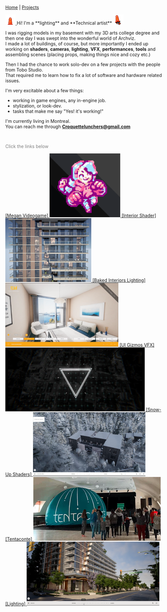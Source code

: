 [Home](index.md) | [Projects](Projects.md) 


<!-- 
<nav>
  <a href="/">Home</a>
  <a href="/About">About</a>
  <a href="/Projects">Projects</a>
</nav>
-->

<a href="Projects">
    <img src="Projects/Megan/TraffiConeHidden.png" alt="" style="height: 32px; width: auto">
  </a> Hi! I'm a **lighting** and **Technical artist**
<a href="Projects">
    <img src="Projects/Megan/TraffiConeJump.png" alt="" style="height: 32px; width: auto">
  </a>
    
<br/>

I was rigging models in my basement with my 3D arts college degree and then one day I was swept into the wonderful world of Archviz.  
I made a lot of buildings, of course, but more importantly I ended up working on **shaders**, **cameras**, **lighting**, **VFX**, **performances**, **tools** and assembling scenes (placing props, making things nice and cozy etc.)  

Then I had the chance to work solo-dev on a few projects with the people from Tobo Studio.  
That required me to learn how to fix a lot of software and hardware related issues.  


<!-- 
Then I had the chance to work solo-dev on a few projects with the people from Tobo Studio.  
That required me to learn how to fix a lot of software and hardware related issues like:
- preventing laptops from overheating,  
- building apps for VR,  
- compensating for fisheye lens chromatic aberation,  
- Windows 11,  
- My favorite: Finding out an external USB numpad is sending alphanumerical signals.  
-->
I'm very excitable about a few things:  
- working in game engines, any in-engine job.  
- stylization, or look-dev.   
- tasks that make me say "Yes! it's working!"

I'm currently living in Montreal.   
You can reach me through **Croquettelunchers@gmail.com**   

<br/>

<span style="color: gray;">Click the links below</span>

<div style="display: flex-wrap: wrap;gap: 10px;">
  <a href="Megan">[Megan Videogame]
  <a href="Megan">
    <img src="Projects/Megan/PocketMegBigCrop.PNG" alt="Megan video game project" style="height: 200px; width: auto">
  </a>
  <a href="FakeInteriors">
    <a href="FakeInteriors">[Interior Shader]
    <img src="Projects/InteriorShader/InteriorsShader4.jpg" alt="Image 3" style="height: 200px; width: auto">
  </a>
  <a href="Interiors">
    <a href="Interiors">[Baked Interiors Lighting]
    <img src="Projects/Interiors/Interior1.png" alt="Image 2" style="height: 200px; width: auto">
  </a>
  <a href="VFX">
    <a href="VFX">[UI Gizmos VFX]
    <img src="Projects/VFX/UIReticle2.jpg" alt="Image 3" style="height: 200px; width: auto">
  </a>
  <a href="Tremblant">
    <a href="Tremblant">[Snow-Up Shaders]
    <img src="Projects/Tremblant/Tremblant.PNG" alt="Image 3" style="height: 200px; width: auto">
  </a>
  <a href="Tentaconte">
    <a href="Tentaconte">[Tentaconte]
    <img src="Projects/TheTentaconte/TentacontePhoto.webp" alt="Image 3" style="height: 200px; width: auto">
  </a>
  <a href="Lighting">
    <a href="Lighting">[Lighting]
    <img src="Projects/InteriorShader/Lighting.PNG" alt="Image 3" style="height: 200px; width: auto">
  </a>
</div>
